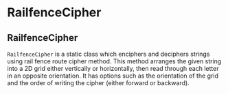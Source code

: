 # RailfenceCipher

## RailfenceCipher
```RailfenceCipher``` is a static class which enciphers and deciphers strings using rail fence route cipher method.
This method arranges the given string into a 2D grid either vertically or horizontally, then read through each letter in an opposite orientation.
It has options such as the orientation of the grid and the order of writing the cipher (either forward or backward).
